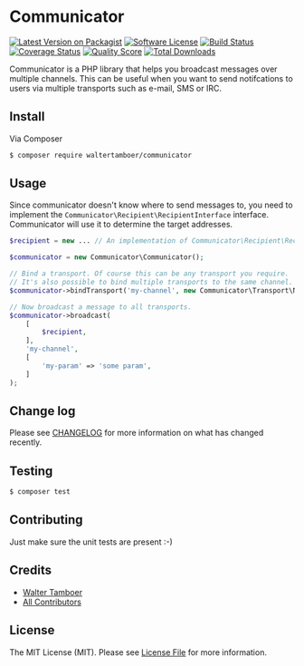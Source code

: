 # Communicator

[![Latest Version on Packagist][ico-version]][link-packagist]
[![Software License][ico-license]](LICENSE.md)
[![Build Status][ico-travis]][link-travis]
[![Coverage Status][ico-scrutinizer]][link-scrutinizer]
[![Quality Score][ico-code-quality]][link-code-quality]
[![Total Downloads][ico-downloads]][link-downloads]

Communicator is a PHP library that helps you broadcast messages over multiple 
channels. This can be useful when you want to send notifcations to users via 
multiple transports such as e-mail, SMS or IRC.

## Install

Via Composer

``` bash
$ composer require waltertamboer/communicator
```

## Usage

Since communicator doesn't know where to send messages to, you need to implement
the `Communicator\Recipient\RecipientInterface` interface. Communicator will use
it to determine the target addresses.

``` php
$recipient = new ... // An implementation of Communicator\Recipient\RecipientInterface

$communicator = new Communicator\Communicator();

// Bind a transport. Of course this can be any transport you require.
// It's also possible to bind multiple transports to the same channel.
$communicator->bindTransport('my-channel', new Communicator\Transport\Noop\Transport());

// Now broadcast a message to all transports.
$communicator->broadcast(
    [
        $recipient,
    ],
    'my-channel', 
    [
        'my-param' => 'some param',
    ]
);

```

## Change log

Please see [CHANGELOG](CHANGELOG.md) for more information on what has changed recently.

## Testing

``` bash
$ composer test
```

## Contributing

Just make sure the unit tests are present :-)

## Credits

- [Walter Tamboer][link-author]
- [All Contributors][link-contributors]

## License

The MIT License (MIT). Please see [License File](LICENSE.md) for more information.

[ico-version]: https://img.shields.io/packagist/v/waltertamboer/communicator.svg?style=flat-square
[ico-license]: https://img.shields.io/badge/license-MIT-brightgreen.svg?style=flat-square
[ico-travis]: https://img.shields.io/travis/waltertamboer/communicator/master.svg?style=flat-square
[ico-scrutinizer]: https://img.shields.io/scrutinizer/coverage/g/waltertamboer/communicator.svg?style=flat-square
[ico-code-quality]: https://img.shields.io/scrutinizer/g/waltertamboer/communicator.svg?style=flat-square
[ico-downloads]: https://img.shields.io/packagist/dt/waltertamboer/communicator.svg?style=flat-square

[link-packagist]: https://packagist.org/packages/waltertamboer/communicator
[link-travis]: https://travis-ci.org/waltertamboer/communicator
[link-scrutinizer]: https://scrutinizer-ci.com/g/waltertamboer/communicator/code-structure
[link-code-quality]: https://scrutinizer-ci.com/g/waltertamboer/communicator
[link-downloads]: https://packagist.org/packages/waltertamboer/communicator
[link-author]: https://github.com/waltertamboer
[link-contributors]: ../../contributors
